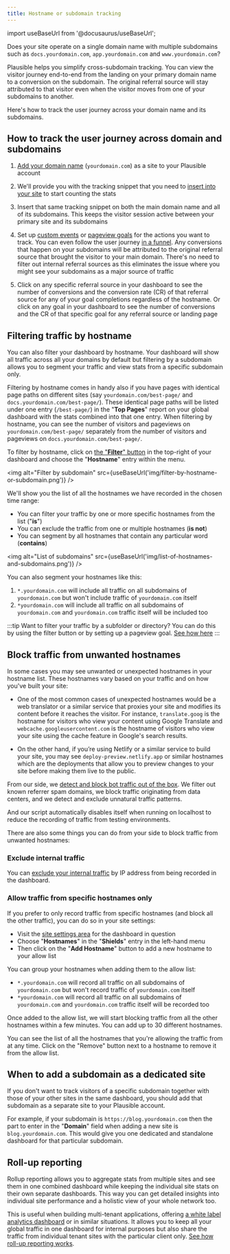 ```yaml
---
title: Hostname or subdomain tracking
---
```


import useBaseUrl from '@docusaurus/useBaseUrl';

Does your site operate on a single domain name with multiple subdomains such as `docs.yourdomain.com`, `app.yourdomain.com` and `www.yourdomain.com`?

Plausible helps you simplify cross-subdomain tracking. You can view the visitor journey end-to-end from the landing on your primary domain name to a conversion on the subdomain. The original referral source will stay attributed to that visitor even when the visitor moves from one of your subdomains to another.

Here's how to track the user journey across your domain name and its subdomains.

## How to track the user journey across domain and subdomains

1. [Add your domain name](add-website.md) (`yourdomain.com`) as a site to your Plausible account

2. We'll provide you with the tracking snippet that you need to [insert into your site](plausible-script.md) to start counting the stats

3. Insert that same tracking snippet on both the main domain name and all of its subdomains. This keeps the visitor session active between your primary site and its subdomains

4. Set up [custom events](custom-event-goals.md) or [pageview goals](pageview-goals.md) for the actions you want to track. You can even follow the user journey [in a funnel](funnel-analysis.md). Any conversions that happen on your subdomains will be attributed to the original referral source that brought the visitor to your main domain. There's no need to filter out internal referral sources as this eliminates the issue where you might see your subdomains as a major source of traffic
  
5. Click on any specific referral source in your dashboard to see the number of conversions and the conversion rate (CR) of that referral source for any of your goal completions regardless of the hostname. Or click on any goal in your dashboard to see the number of conversions and the CR of that specific goal for any referral source or landing page

## Filtering traffic by hostname

You can also filter your dashboard by hostname. Your dashboard will show all traffic across all your domains by default but filtering by a subdomain allows you to segment your traffic and view stats from a specific subdomain only.

Filtering by hostname comes in handy also if you have pages with identical page paths on different sites (say `yourdomain.com/best-page/` and `docs.yourdomain.com/best-page/`). These identical page paths will be listed under one entry (`/best-page/`) in the "**Top Pages**" report on your global dashboard with the stats combined into that one entry. When filtering by hostname, you can see the number of visitors and pageviews on `yourdomain.com/best-page/` separately from the number of visitors and pageviews on `docs.yourdomain.com/best-page/`.

To filter by hostname, click on [the "**Filter**" button](filters-segments.md) in the top-right of your dashboard and choose the "**Hostname**" entry within the menu.

<img alt="Filter by subdomain" src={useBaseUrl('img/filter-by-hostname-or-subdomain.png')} />

We'll show you the list of all the hostnames we have recorded in the chosen time range:

* You can filter your traffic by one or more specific hostnames from the list ("**is**")
* You can exclude the traffic from one or multiple hostnames (**is not**)
* You can segment by all hostnames that contain any particular word (**contains**)

<img alt="List of subdomains" src={useBaseUrl('img/list-of-hostnames-and-subdomains.png')} />

You can also segment your hostnames like this:

1. `*.yourdomain.com` will include all traffic on all subdomains of `yourdomain.com` but won't include traffic of `yourdomain.com` itself
2. `*yourdomain.com` will include all traffic on all subdomains of `yourdomain.com` and `yourdomain.com` traffic itself will be included too

:::tip Want to filter your traffic by a subfolder or directory?
You can do this by using the filter button or by setting up a pageview goal. [See how here](pageview-goals.md#how-to-group-your-pages)
:::

## Block traffic from unwanted hostnames

In some cases you may see unwanted or unexpected hostnames in your hostname list. These hostnames vary based on your traffic and on how you've built your site:

* One of the most common cases of unexpected hostnames would be a web translator or a similar service that proxies your site and modifies its content before it reaches the visitor. For instance, `translate.goog` is the hostname for visitors who view your content using Google Translate and `webcache.googleusercontent.com` is the hostname of visitors who view your site using the cache feature in Google's search results.

* On the other hand, if you’re using Netlify or a similar service to build your site, you may see `deploy-preview.netlify.app` or similar hostnames which are the deployments that allow you to preview changes to your site before making them live to the public.

From our side, we [detect and block bot traffic out of the box](dashboard-faq.md#does-plausible-exclude-known-bots-and-spam-traffic). We filter out known referrer spam domains, we block traffic originating from data centers, and we detect and exclude unnatural traffic patterns.

And our script automatically disables itself when running on localhost to reduce the recording of traffic from testing environments. 

There are also some things you can do from your side to block traffic from unwanted hostnames:

### Exclude internal traffic

You can [exclude your internal traffic](https://plausible.io/docs/excluding) by IP address from being recorded in the dashboard.

### Allow traffic from specific hostnames only 

If you prefer to only record traffic from specific hostnames (and block all the other traffic), you can do so in your site settings: 

* Visit the [site settings area](website-settings.md) for the dashboard in question
* Choose "**Hostnames**" in the "**Shields**" entry in the left-hand menu
* Then click on the "**Add Hostname**" button to add a new hostname to your allow list

You can group your hostnames when adding them to the allow list:

* `*.yourdomain.com` will record all traffic on all subdomains of `yourdomain.com` but won't record traffic of `yourdomain.com` itself
* `*yourdomain.com` will record all traffic on all subdomains of `yourdomain.com` and `yourdomain.com` traffic itself will be recorded too
   
Once added to the allow list, we will start blocking traffic from all the other hostnames within a few minutes. You can add up to 30 different hostnames. 

You can see the list of all the hostnames that you're allowing the traffic from at any time. Click on the "Remove" button next to a hostname to remove it from the allow list.

## When to add a subdomain as a dedicated site

If you don't want to track visitors of a specific subdomain together with those of your other sites in the same dashboard, you should add that subdomain as a separate site to your Plausible account.

For example, if your subdomain is `https://blog.yourdomain.com` then the part to enter in the "**Domain**" field when adding a new site is `blog.yourdomain.com`. This would give you one dedicated and standalone dashboard for that particular subdomain.

## Roll-up reporting

Rollup reporting allows you to aggregate stats from multiple sites and see them in one combined dashboard while keeping the individual site stats on their own separate dashboards. This way you can get detailed insights into individual site performance and a holistic view of your whole network too. 

This is useful when building multi-tenant applications, offering [a white label analytics dashboard](https://plausible.io/white-label-web-analytics) or in similar situations. It allows you to keep all your global traffic in one dashboard for internal purposes but also share the traffic from individual tenant sites with the particular client only. [See how roll-up reporting works](plausible-script.md#is-there-a-roll-up-view).
